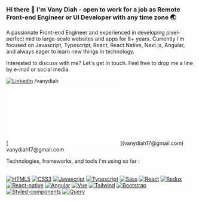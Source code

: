 ### Hi there 👋 I'm Vany Diah - open to work for a job as Remote Front-end Engineer or UI Developer with any time zone 🌏

A passionate Front-end Engineer and experienced in developing pixel-perfect mid to large-scale websites and apps for 8+ years. Currently i'm focused on Javascript, Typescript, React, React Native, Next.js, Angular, and always eager to learn new things in technology.

Interested to discuss with me? Let's get in touch. Feel free to drop me a line by e-mail or social media.

[![Linkedin](https://img.shields.io/badge/-LinkedIn-blue?style=flat&logo=Linkedin&logoColor=white&link=https://www.linkedin.com/in/vanydiah/)](https://www.linkedin.com/in/vanydiah/) /vanydiah

[![E-mail]([https://img.shields.io/badge/-LinkedIn-blue?style=flat&logo=Linkedin&logoColor=white](https://img.shields.io/badge/Gmail-D14836?style=for-the-badge&logo=gmail&logoColor=white)&link=mailto:vanydiah17@gmail.com)](vanydiah17@gmail.com) vanydiah17@gmail.com

Technologies, frameworks, and tools i'm using so far : <br /> <br />

[![HTML5](https://img.shields.io/badge/HTML5-E34F26?style=for-the-badge&logo=html5&logoColor=white)]()
[![CSS3](https://img.shields.io/badge/CSS3-1572B6?style=for-the-badge&logo=css3&logoColor=white)]()
[![Javascript](https://img.shields.io/badge/JavaScript-323330?style=for-the-badge&logo=javascript&logoColor=F7DF1E)]()
[![Typescript](https://img.shields.io/badge/TypeScript-007ACC?style=for-the-badge&logo=typescript&logoColor=white)]()
[![Sass](https://img.shields.io/badge/Sass-CC6699?style=for-the-badge&logo=sass&logoColor=white)]()
[![React](https://img.shields.io/badge/React-20232A?style=for-the-badge&logo=react&logoColor=61DAFB)]()
[![Redux](https://img.shields.io/badge/Redux-593D88?style=for-the-badge&logo=redux&logoColor=white)]()
[![React-native](https://img.shields.io/badge/React_Native-20232A?style=for-the-badge&logo=react&logoColor=61DAFB)]()
[![Angular](https://img.shields.io/badge/Angular-DD0031?style=for-the-badge&logo=angular&logoColor=white)]()
[![Vue](https://img.shields.io/badge/Vue.js-35495E?style=for-the-badge&logo=vue.js&logoColor=4FC08D)]()
[![Tailwind](https://img.shields.io/badge/Tailwind_CSS-38B2AC?style=for-the-badge&logo=tailwind-css&logoColor=white)]()
[![Bootstrap](https://img.shields.io/badge/Bootstrap-563D7C?style=for-the-badge&logo=bootstrap&logoColor=white)]()
[![Styled-components](https://img.shields.io/badge/styled--components-DB7093?style=for-the-badge&logo=styled-components&logoColor=white)]()
[![jQuery](https://img.shields.io/badge/jQuery-0769AD?style=for-the-badge&logo=jquery&logoColor=white)]()
[![]()]()
[![]()]()
[![]()]()
[![]()]()
[![]()]()
[![]()]()
[![]()]()

<!--
**vanydiah/vanydiah** is a ✨ _special_ ✨ repository because its `README.md` (this file) appears on your GitHub profile.

Here are some ideas to get you started:

- 🔭 I’m currently working on ...
- 🌱 I’m currently learning ...
- 👯 I’m looking to collaborate on ...
- 🤔 I’m looking for help with ...
- 💬 Ask me about ...
- 📫 How to reach me: ...
- 😄 Pronouns: ...
- ⚡ Fun fact: ...
-->
